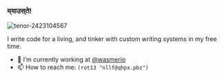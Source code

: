 ### म्‌याउस्‌ते!

![tenor-2423104567](https://github.com/ayys/ayys/assets/48376475/988b30b1-c455-4946-b169-e6748a3bdeee)


I write code for a living, and tinker with custom writing systems in my free time.

- 🔭 I’m currently working at [@wasmerio](https://github.com/wasmerio)
- 📫 How to reach me: `(rot13 "nllf@qhpx.pbz")`

